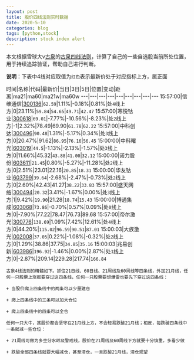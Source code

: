 ```yaml
---
layout: post
title: 股价四线法则实时数据
date: 2020-5-10
categories: blog
tags: [python,stock]
description: stock index alert
---
```



本文根据雪球大v[古泉](https://xueqiu.com/u/7148646888)的[古泉四线法则](https://xueqiu.com/7148646888/130498192)，计算了自己的一些自选股当前所处位置，用于持续追踪验证，帮助自己进行判断。

**说明**：下表中4线对应取值为`红色`表示最新价处于对应指标上方，属正面

时间|名称|代码|最新价|当日|3日|5日|位置|变动|距离|ma21|ma60|ma21w|ma60w
---|---|---|---|---|---|---|---|---
15:57:00|信维通信|[300136](https://xueqiu.com/S/SZ300136)|`62.59`|1.11%|-0.18%|0.81%|处`4`线上方|0|23.11%|`59.84`|`54.65`|`49.71`|`42.47`
15:57:00|寒锐钴业|[300618](https://xueqiu.com/S/SZ300618)|`69.01`|-7.77%|-10.56%|-8.23%|处`2`线上方|-1|2.32%|78.49|69.90|`61.78`|`62.22`
15:57:00|中科创达|[300496](https://xueqiu.com/S/SZ300496)|`90.48`|1.31%|-5.17%|0.34%|处`3`线上方|0|20.47%|91.62|`86.95`|`76.16`|`56.45`
15:00:00|中科曙光|[603019](https://xueqiu.com/S/SH603019)|`44.5`|-1.13%|-2.13%|-1.57%|处`3`线上方|0|11.66%|45.32|`43.88`|`41.00`|`32.12`
15:00:00|诺力股份|[603611](https://xueqiu.com/S/SH603611)|`21.45`|0.80%|-5.27%|-11.28%|处`2`线上方|0|2.51%|23.01|22.16|`20.85`|`18.31`
15:00:00|华友钴业|[603799](https://xueqiu.com/S/SH603799)|`39.64`|-2.68%|-2.47%|-0.73%|处`2`线上方|0|2.60%|42.43|41.27|`38.22`|`33.83`
15:57:00|盛天网络|[300494](https://xueqiu.com/S/SZ300494)|`20.32`|3.41%|-1.67%|0.00%|处`3`线上方|1|9.42%|`19.90`|21.28|`18.74`|`15.43`
15:00:00|博通集成|[603068](https://xueqiu.com/S/SH603068)|`73.86`|-0.70%|0.57%|0.09%|处`0`线上方|0|-7.90%|77.22|78.47|76.73|89.68
15:57:00|帝尔激光|[300776](https://xueqiu.com/S/SZ300776)|`138.69`|1.09%|7.42%|12.61%|处`4`线上方|0|44.20%|`115.02`|`96.59`|`90.51`|`87.01`
15:00:03|大族激光|[002008](https://xueqiu.com/S/SZ002008)|`37.05`|0.22%|-1.08%|-0.32%|处`2`线上方|0|1.29%|38.86|37.75|`34.85`|`35.16`
15:00:03|兆易创新|[603986](https://xueqiu.com/S/SH603986)|`196.92`|-1.46%|0.00%|2.87%|处`1`线上方|0|-2.87%|209.14|229.28|217.74|`166.84`

```
古泉4线法则的精髓如下。抓住21日线、60日线、21周线及60周线等四条线，外加21月线，任何一只股票上涨都要穿过这四条线，任何一只股票要想爆雷也要先下穿过这四条线：

+ 当股价爬上四条线中的两条可以少量建仓

+ 爬上四条线中的三条可以加大仓位

+ 爬上四条线中的四条可以全仓

任何一只大牛，其股价都会坚守在21月线上方，不会轻易跌破21月线；相反，每跌破四条线中一条就减一些仓位：

+ 21周线可做为多空分水岭及警戒线，股价在21周线及60周线下方就要十分慎重，多看少做

+ 跌破全部四条线就要大幅减仓，甚至清仓，一旦跌破21月线，清仓观望
```